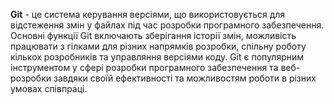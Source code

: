 **Git** - це система керування версіями, що використовується для відстеження змін у файлах під час розробки програмного забезпечення. Основні функції Git включають  зберігання історії змін, можливість працювати з гілками для різних напрямків розробки, спільну роботу кількох розробників та управляння версіями коду. Git є популярним інструментом у сфері розробки програмного забезпечення та веб-розробки завдяки своїй ефективності та можливостям роботи в різних умовах співпраці.